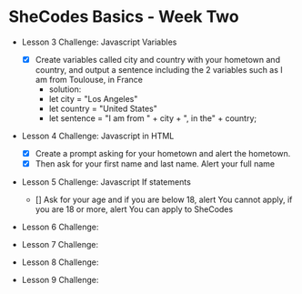 # SheCodes Basics - Week Two


* Lesson 3 Challenge: Javascript Variables
  - [x] Create variables called city and country with your hometown and country, and output a sentence including the 2 variables such as I am from Toulouse, in France
      - solution:
      - let city = "Los Angeles"
      - let country = "United States"
      - let sentence = "I am from " + city + ", in the" + country;
* Lesson 4 Challenge: Javascript in HTML
  - [x] Create a prompt asking for your hometown and alert the hometown. 
  - [x] Then ask for your first name and last name. Alert your full name

* Lesson 5 Challenge: Javascript If statements
  - [] Ask for your age and if you are below 18, alert You cannot apply, if you are 18 or more, alert You can apply to SheCodes


* Lesson 6 Challenge:

* Lesson 7 Challenge:

* Lesson 8 Challenge:

* Lesson 9 Challenge: